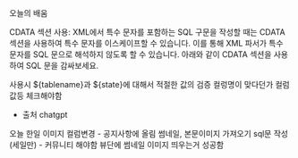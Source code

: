 오늘의 배움

CDATA 섹션 사용: XML에서 특수 문자를 포함하는 SQL 구문을 작성할 때는 CDATA 섹션을 사용하여 특수 문자를 이스케이프할 수 있습니다.
이를 통해 XML 파서가 특수 문자를 SQL 문으로 해석하지 않도록 할 수 있습니다. 아래와 같이 CDATA 섹션을 사용하여 SQL 문을 감싸보세요.

<update id="StateChange" parameterType="map">
    <![CDATA[
        update #{tablename} set state = if(state = 'Y', 'N', 'Y') where no = #{no};
    ]]>
</update>

사용시 
${tablename}과 ${state}에 대해서 적절한 값의 검증
컬렁명이 맞다던가 컬럼값등 체크해야함

- 출처 chatgpt

오늘 한일
이미지 컬럼변경 - 공지사항에 올림
썸네일, 본문이미지 가져오기 sql문 작성 (세일만) - 커뮤니티 해야함
뷰단에 썸네일 이미지 띄우는거 성공함